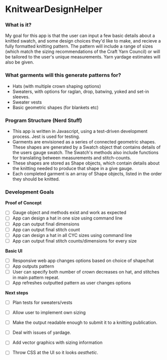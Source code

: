 # KnitwearDesignHelper

### What is it?
My goal for this app is that the user can input a few basic details about a knitted swatch, and some design choices they'd like to make, and recieve a fully formatted knitting pattern. The pattern will include a range of sizes (which match the sizing recommendations of the Craft Yarn Council) or will be tailored to the user's unique measurements. Yarn yardage estimates will also be given. 

### What garments will this generate patterns for?
- Hats (with multiple crown shaping options)
- Sweaters, with options for raglan, drop, batwing, yoked and set-in sleeves.
- Sweater vests
- Basic geometric shapes (for blankets etc)

### Program Structure (Nerd Stuff)
- This app is written in Javascript, using a test-driven development process. Jest is used for testing.  
- Garments are envisioned as a series of connected geometric shapes. These shapes are generated by a Swatch object that contains details of the users gauge swatch. The Swatch's methods also include functions for translating between measurements and stitch-counts.
- These shapes are stored as Shape objects, which contain details about the knitting needed to produce that shape in a give gauge.
- Each completed garment is an array of Shape objects, listed in the order they should be knitted. 

### Development Goals
**Proof of Concept**
- [ ] Gauge object and methods exist and work as expected
- [ ] App can design a hat in one size using command line
- [ ] App can output final dimensions
- [ ] App can output final stitch count
-  [ ] App can design a hat in all CYC sizes using command line 
-  [ ] App can output final stitch counts/dimensions for every size

**Basic UI**
- [ ] Responsive web app changes options based on choice of shape/hat
- [ ] App outputs pattern
- [ ] User can specify both number of crown decreases on hat, and stitches in main pattern repeat.
- [ ] App refreshes outputted pattern as user changes options

**Next steps**
- [ ] Plan tests for sweaters/vests
- [ ] Allow user to implement own sizing
- [ ] Make the output readable enough to submit it to a knitting publication.
- [ ] Deal with issues of yardage.
- [ ] Add vector graphics with sizing information
- [ ] Throw CSS at the UI so it looks *aesthetic*.



